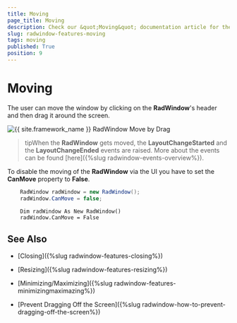 ```yaml
---
title: Moving
page_title: Moving
description: Check our &quot;Moving&quot; documentation article for the RadWindow {{ site.framework_name }} control.
slug: radwindow-features-moving
tags: moving
published: True
position: 9
---
```


# Moving

The user can move the window by clicking on the __RadWindow__'s header and then drag it around the screen.

![{{ site.framework_name }} RadWindow Move by Drag](images/RadWindow_Features_Moving_01.png)

>tipWhen the __RadWindow__ gets moved, the __LayoutChangeStarted__ and the __LayoutChangeEnded__ events are raised. More about the events can be found [here]({%slug radwindow-events-overview%}).

To disable the moving of the __RadWindow__ via the UI you have to set the __CanMove__ property to __False__.



```C#
	RadWindow radWindow = new RadWindow();
	radWindow.CanMove = false;
```
```VB.NET
	Dim radWindow As New RadWindow()
	radWindow.CanMove = False
```

## See Also

 * [Closing]({%slug radwindow-features-closing%})

 * [Resizing]({%slug radwindow-features-resizing%})

 * [Minimizing/Maximizing]({%slug radwindow-features-minimizingmaximazing%})

 * [Prevent Dragging Off the Screen]({%slug radwindow-how-to-prevent-dragging-off-the-screen%})
